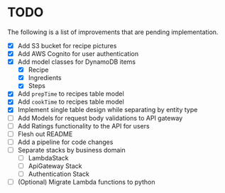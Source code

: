 # TODO 

The following is a list of improvements that are pending implementation. 

- [X] Add S3 bucket for recipe pictures
- [X] Add AWS Cognito for user authentication
- [X] Add model classes for DynamoDB items
    - [X] Recipe
    - [X] Ingredients
    - [X] Steps
- [X] Add `prepTime` to recipes table model
- [X] Add `cookTime` to recipes table model
- [X] Implement single table design while separating by entity type
- [ ] Add Models for request body validations to API gateway
- [ ] Add Ratings functionality to the API for users
- [ ] Flesh out README
- [ ] Add a pipeline for code changes
- [ ] Separate stacks by business domain
    - [ ] LambdaStack
    - [ ] ApiGateway Stack
    - [ ] Authentication Stack
- [ ] (Optional) Migrate Lambda functions to python